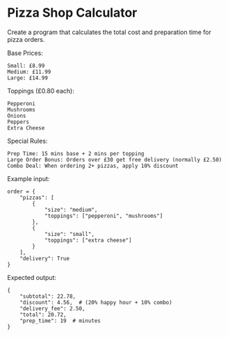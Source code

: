 # Pizza Shop Calculator

Create a program that calculates the total cost and preparation time for pizza orders.

Base Prices:

    Small: £8.99
    Medium: £11.99
    Large: £14.99

Toppings (£0.80 each):

    Pepperoni
    Mushrooms
    Onions
    Peppers
    Extra Cheese

Special Rules:

    Prep Time: 15 mins base + 2 mins per topping
    Large Order Bonus: Orders over £30 get free delivery (normally £2.50)
    Combo Deal: When ordering 2+ pizzas, apply 10% discount

Example input:

```
order = {
    "pizzas": [
        {
            "size": "medium",
            "toppings": ["pepperoni", "mushrooms"]
        },
        {
            "size": "small",
            "toppings": ["extra cheese"]
        }
    ],
    "delivery": True
}
```

Expected output:
```
{
    "subtotal": 22.78,
    "discount": 4.56,  # (20% happy hour + 10% combo)
    "delivery_fee": 2.50,
    "total": 20.72,
    "prep_time": 19  # minutes
}
```
